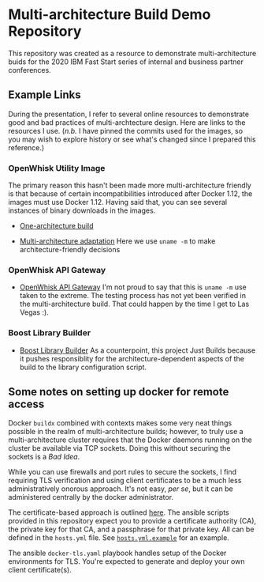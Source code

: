 # Multi-architecture Build Demo Repository

This repository was created as a resource to demonstrate multi-architecture
buids for the 2020 IBM Fast Start series of internal and business partner
conferences.

## Example Links

During the presentation, I refer to several online resources to demonstrate
good and bad practices of multi-archtecture design.  Here are links to the
resources I use.  (_n.b._ I have pinned the commits used for the images, so
you may wish to explore history or see what's changed since I prepared this
reference.)

### OpenWhisk Utility Image

The primary reason this hasn't been made more multi-architecture friendly is
that because of certain incompatibilities introduced after Docker 1.12, the
images must use Docker 1.12.  Having said that, you can see several instances
of binary downloads in the images.

-   [One-architecture build](https://github.com/apache/openwhisk/blob/4cb41be6b7ea14c8002c9decda4b20f8d0fdd691/tools/ow-utils/Dockerfile)

-   [Multi-architecture adaptation](https://github.com/jonpspri/openwhisk/commit/3bba43349a64f9b79f4bcc21618b76169a08947b#diff-26bd532dcbceedd883aaf9e4c66456c0)
    Here we use `uname -m` to make architecture-friendly decisions

### OpenWhisk API Gateway

-   [OpenWhisk API Gateway](https://github.com/apache/openwhisk-apigateway/blob/fd1f48d88143b431f89f404ac03a1021e0dad38b/Dockerfile)
    I'm not proud to say that this is `uname -m` use taken to the extreme.  The
    testing process has not yet been verified in the multi-architecture build.
    That could happen by the time I get to Las Vegas :).

### Boost Library Builder
-   [Boost Library Builder](https://github.com/jonpspri/boost-builder/blob/8e6185ee469689aef5b14efcd588181990c16e3f/Dockerfile)
    As a counterpoint, this project Just Builds because it pushes responsiblity
    for the architecture-dependent aspects of the build to the library
    configuration script.

## Some notes on setting up docker for remote access

Docker `buildx` combined with contexts makes some very neat things possible in
the realm of multi-architecture builds; however, to truly use a
multi-architecture cluster requires that the Docker daemons running on the
cluster be available via TCP sockets.  Doing this without securing the sockets
is a *Bad Idea*.

While you can use firewalls and port rules to secure the sockets, I find
requiring TLS verification and using client certificates to be a much less
administratively onorous approach.  It's not easy, _per se_, but it can be
administered centrally by the docker administrator.

The certificate-based approach is outlined
[here](https://docs.docker.com/engine/security/https/).  The ansible scripts
provided in this repository expect you to provide a certificate authority (CA),
the private key for that CA, and a passphrase for that private key.  All can be
defined in the `hosts.yml` file.  See
[`hosts.yml.example`](./ansible/hosts.yaml.example) for an example.

The ansible `docker-tls.yaml` playbook handles setup of the Docker environments
for TLS.  You're expected to generate and deploy your own client certificate(s).
